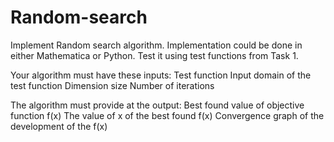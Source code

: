 # Random-search
Implement Random search algorithm. Implementation could be done in either Mathematica or Python.
Test it using test functions from Task 1.

Your algorithm must have these inputs:
Test function
Input domain of the test function
Dimension size
Number of iterations

The algorithm must provide at the output:
Best found value of objective function f(x)
The value of x of the best found f(x)
Convergence graph of the development of the f(x)
